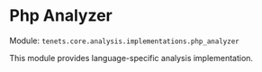 # Php Analyzer

Module: `tenets.core.analysis.implementations.php_analyzer`

This module provides language-specific analysis implementation.


